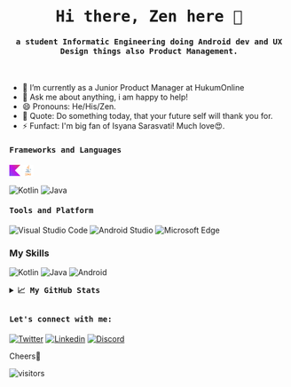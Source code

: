 ###


<p align="center"><h1 align="center"><samp>  Hi there, Zen here 👋 </samp></h1></p>
<p align="center"><h4 align="center"><samp> a student Informatic Engineering doing Android dev and UX Design things also Product Management. </samp></h4></p><br>
<div>

<!--
- 🔭 I’m currently playing Chess also
-->
- 🌱 I’m currently as a Junior Product Manager at HukumOnline
- 💬 Ask me about anything, i am happy to help!
- 😄 Pronouns: He/His/Zen.
- 💬 Quote: Do something today, that your future self will thank you for.
- ⚡ Funfact: I'm big fan of Isyana Sarasvati! Much love😍.

<h4><b><samp>Frameworks and Languages</samp></b></h4>

<code><img height="20" src="https://raw.githubusercontent.com/github/explore/80688e429a7d4ef2fca1e82350fe8e3517d3494d/topics/kotlin/kotlin.png"></code>
<code><img height="20" src="https://raw.githubusercontent.com/github/explore/80688e429a7d4ef2fca1e82350fe8e3517d3494d/topics/java/java.png"></code>
<!-- <code><img height="20" src="https://raw.githubusercontent.com/github/explore/80688e429a7d4ef2fca1e82350fe8e3517d3494d/topics/dart/dart.png"></code> -->

![Kotlin](https://img.shields.io/badge/Kotlin-47c5fb?style=flat-square&logo=kotlin&logoColor=white)
![Java](https://img.shields.io/badge/Java-ea2d2f?style=flat-square&logo=java&logoColor=white)
<!-- ![Dart](https://img.shields.io/badge/Dart-2bb7f6?style=flat-square&logo=dart&logoColor=ffffff) -->

<h4><b><samp>Tools and Platform</samp></b></h4

![Visual Studio Code](https://img.shields.io/badge/Visual_Studio_Code-007ACC?style=flat-square&logo=Visual-Studio-Code&logoColor=white)
![Android Studio](https://img.shields.io/badge/Android_Studio-3DDC84?style=flat-square&logo=Android-Studio&logoColor=ffffff)
![Microsoft Edge](https://img.shields.io/badge/Microsoft_Edge-0078D7?style=flat-square&logo=Microsoft-Edge&logoColor=white)

### My Skills

<p>
  <img alt="Kotlin" src="https://img.shields.io/badge/-Kotlin-347AB4?style=flat-square&logo=kotlin&logoColor=white" />
   <img alt="Java" src="https://img.shields.io/badge/-Java-347AB4?style=flat-square&logo=java&logoColor=white" />
  <img alt="Android" src="https://img.shields.io/badge/-Android-AAC148?style=flat-square&logo=android&logoColor=white" />
<!-- <img alt="Dart" src="https://img.shields.io/badge/-Dart-46a2f1?style=flat-square&logo=dart&logoColor=white" /> -->
</p>

<details>
  <summary><b><samp>📈 My GitHub Stats</samp></b></summary>
<br>
<p align="center"> <img align="center" src="https://github-readme-stats.vercel.app/api/top-langs/?username=loxave&hide_langs_below=1&&show_icons=true&title_color=08fdd8&icon_color=bb2acf&text_color=ffffff&bg_color=242424"/> <img align="center" src="https://github-readme-stats.vercel.app/api?username=loxave&&show_icons=true&title_color=08fdd8&icon_color=bb2acf&text_color=ffffff&bg_color=242424"/></p>
</details>

  
##
<h4><b><samp> Let's connect with me:</samp></b></h4>

[![Twitter](https://img.shields.io/badge/@sheesh3z_-1DA1F2?style=flat-square&logo=twitter&logoColor=white)](https://twitter.com/zen4r17)
[![Linkedin](https://img.shields.io/badge/zen-pardosi-7b79321aa/?style=flat-square&logo=Linkedin&logoColor=white)](https://www.linkedin.com/in/zen-pardosi-7b79321aa) 
[![Discord](https://img.shields.io/discord/574799330406432769.svg?label=&logo=discord&logoColor=ffffff&color=7389D8&labelColor=6A7EC2)](https://discord.gg/KV2G8B3)
 

Cheers:beers:

![visitors](https://visitor-badge.laobi.icu/badge?page_id=zenpardosi.zenpardosi)
